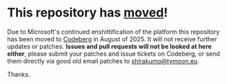 # This repository has [moved](https://shirakumo.org/projects/chatlog)!
Due to Microsoft's continued enshittification of the platform this repository has been moved to [Codeberg](https://shirakumo.org/projects/chatlog) in August of 2025. It will not receive further updates or patches. **Issues and pull requests will not be looked at here either**, please submit your patches and issue tickets on Codeberg, or send them directly via good old email patches to [shirakumo@tymoon.eu](mailto:shirakumo@tymoon.eu).

Thanks.
